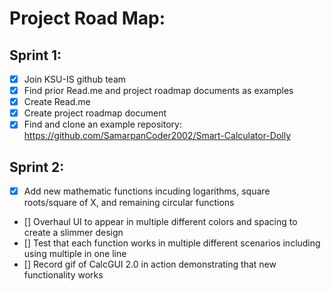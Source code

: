 # Project Road Map:

## Sprint 1:

- [x] Join KSU-IS github team
- [x] Find prior Read.me and project roadmap documents as examples
- [x] Create Read.me
- [x] Create project roadmap document
- [x] Find and clone an example repository: https://github.com/SamarpanCoder2002/Smart-Calculator-Dolly
   
## Sprint 2:
- [x] Add new mathematic functions incuding logarithms, square roots/square of X, and remaining circular functions
- [] Overhaul UI to appear in multiple different colors and spacing to create a slimmer design
- [] Test that each function works in multiple different scenarios including using multiple in one line
- [] Record gif of CalcGUI 2.0 in action demonstrating that new functionality works
